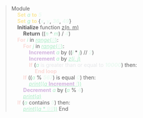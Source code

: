 >Module  \
>&nbsp;&nbsp;&nbsp;&nbsp;<b style=" color: #f9e79f">Set</b> <i style=" color: #abebc6">a</i> <b style=" color: #f9e79f">to</b> <b style=" color: #eafaf1"><i style=" color: #eafaf1">5</i></b>  \
>&nbsp;&nbsp;&nbsp;&nbsp;<b style=" color: #f9e79f">Set</b> <i style=" color: #abebc6">g</i> <b style=" color: #f9e79f">to</b> {<b style=" color: #eafaf1"><i style=" color: #eafaf1">x</i></b>, <b style=" color: #eafaf1"><i style=" color: #eafaf1">y</i></b>, <b style=" color: #eafaf1"><i style=" color: #eafaf1">36</i></b>, <b style=" color: #eafaf1"><i style=" color: #eafaf1">49</i></b>}  \
>&nbsp;&nbsp;&nbsp;&nbsp;<b style="">Initialize</b> function <u style="">z(n, m)</u>  \
&nbsp;&nbsp;&nbsp;&nbsp;&nbsp;&nbsp;&nbsp;&nbsp;<b style="">Return</b> ((<i style=" color: #abebc6">n</i> ^ <i style=" color: #abebc6">m</i>) / <b style=" color: #eafaf1"><i style=" color: #eafaf1">4</i></b>)  \
>&nbsp;&nbsp;&nbsp;&nbsp;<b style=" color: #fadbd8">For</b> <i style=" color: #abebc6">i</i> in <u style=" color: #abebc6"><i style=" color: #abebc6">range</i>(<b style=" color: #eafaf1"><i style=" color: #eafaf1">8</i></b>)</u>:  \
&nbsp;&nbsp;&nbsp;&nbsp;&nbsp;&nbsp;&nbsp;&nbsp;<b style=" color: #fadbd8">For</b> <i style=" color: #abebc6">j</i> in <u style=" color: #abebc6"><i style=" color: #abebc6">range</i>(<b style=" color: #eafaf1"><i style=" color: #eafaf1">6</i></b>)</u>:  \
&nbsp;&nbsp;&nbsp;&nbsp;&nbsp;&nbsp;&nbsp;&nbsp;&nbsp;&nbsp;&nbsp;&nbsp;<b style=" color: #d2b4de">Increment</b> <i style=" color: #abebc6">a</i> by ((<i style=" color: #abebc6">i</i> * <i style=" color: #abebc6">j</i>) // <b style=" color: #eafaf1"><i style=" color: #eafaf1">2</i></b>)  \
&nbsp;&nbsp;&nbsp;&nbsp;&nbsp;&nbsp;&nbsp;&nbsp;&nbsp;&nbsp;&nbsp;&nbsp;<b style=" color: #d2b4de">Increment</b> <i style=" color: #abebc6">a</i> by <u style=" color: #abebc6"><i style=" color: #abebc6">z</i>(<i style=" color: #abebc6">i</i>, <i style=" color: #abebc6">j</i>)</u>  \
&nbsp;&nbsp;&nbsp;&nbsp;&nbsp;&nbsp;&nbsp;&nbsp;&nbsp;&nbsp;&nbsp;&nbsp;<b style=" color: #fadbd8">If</b> (<i style=" color: #abebc6">a</i> <span style=" color: #e5e7e9">is greater than or equal to</span> <b style=" color: #eafaf1"><i style=" color: #eafaf1">10000</i></b>) then:  \
&nbsp;&nbsp;&nbsp;&nbsp;&nbsp;&nbsp;&nbsp;&nbsp;&nbsp;&nbsp;&nbsp;&nbsp;&nbsp;&nbsp;&nbsp;&nbsp;<b style=" color: #fadbd8">End loop</b>  \
&nbsp;&nbsp;&nbsp;&nbsp;&nbsp;&nbsp;&nbsp;&nbsp;<b style=" color: #fadbd8">If</b> ((<i style=" color: #abebc6">a</i> % <b style=" color: #eafaf1"><i style=" color: #eafaf1">567</i></b>) is equal <b style=" color: #eafaf1"><i style=" color: #eafaf1">0</i></b>) then:  \
&nbsp;&nbsp;&nbsp;&nbsp;&nbsp;&nbsp;&nbsp;&nbsp;&nbsp;&nbsp;&nbsp;&nbsp;<u style=" color: #abebc6"><i style=" color: #abebc6">print</i>((<i style=" color: #abebc6">a</i> <b style=" color: #d2b4de">Increment</b> <b style=" color: #eafaf1"><i style=" color: #eafaf1">!</i></b>))</u>  \
&nbsp;&nbsp;&nbsp;&nbsp;&nbsp;&nbsp;&nbsp;&nbsp;<b style=" color: #d2b4de">Decrement</b> <i style=" color: #abebc6">a</i> by (<i style=" color: #abebc6">a</i> % <b style=" color: #eafaf1"><i style=" color: #eafaf1">4</i></b>)  \
&nbsp;&nbsp;&nbsp;&nbsp;&nbsp;&nbsp;&nbsp;&nbsp;<u style=" color: #abebc6"><i style=" color: #abebc6">print</i>(<i style=" color: #abebc6">a</i>)</u>  \
>&nbsp;&nbsp;&nbsp;&nbsp;<b style=" color: #fadbd8">If</b> (<i style=" color: #abebc6">a</i> contains <b style=" color: #eafaf1"><i style=" color: #eafaf1">5</i></b>) then:  \
&nbsp;&nbsp;&nbsp;&nbsp;&nbsp;&nbsp;&nbsp;&nbsp;<u style=" color: #abebc6"><i style=" color: #abebc6">print</i>((<i style=" color: #abebc6">a</i> * <b style=" color: #eafaf1"><i style=" color: #eafaf1">99</i></b>))</u>
 End